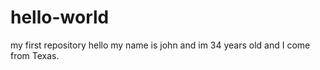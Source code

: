 # hello-world
my first repository
hello my name is john and im 34 years old and I come from Texas. 

